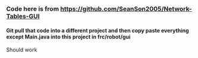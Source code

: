 ### Code here is from https://github.com/SeanSon2005/Network-Tables-GUI

#### Git pull that code into a different project and then copy paste everything except Main.java into this project in frc/robot/gui
Should work